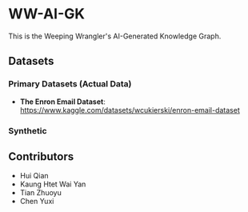 # WW-AI-GK
This is the Weeping Wrangler's AI-Generated Knowledge Graph.

## Datasets

### Primary Datasets (Actual Data)
- **The Enron Email Dataset**: https://www.kaggle.com/datasets/wcukierski/enron-email-dataset

### Synthetic

## Contributors
- Hui Qian
- Kaung Htet Wai Yan
- Tian Zhuoyu
- Chen Yuxi

